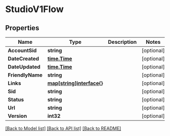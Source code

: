 # StudioV1Flow

## Properties

Name | Type | Description | Notes
------------ | ------------- | ------------- | -------------
**AccountSid** | **string** |  | [optional] 
**DateCreated** | [**time.Time**](time.Time.md) |  | [optional] 
**DateUpdated** | [**time.Time**](time.Time.md) |  | [optional] 
**FriendlyName** | **string** |  | [optional] 
**Links** | [**map[string]interface{}**](.md) |  | [optional] 
**Sid** | **string** |  | [optional] 
**Status** | **string** |  | [optional] 
**Url** | **string** |  | [optional] 
**Version** | **int32** |  | [optional] 

[[Back to Model list]](../README.md#documentation-for-models) [[Back to API list]](../README.md#documentation-for-api-endpoints) [[Back to README]](../README.md)


